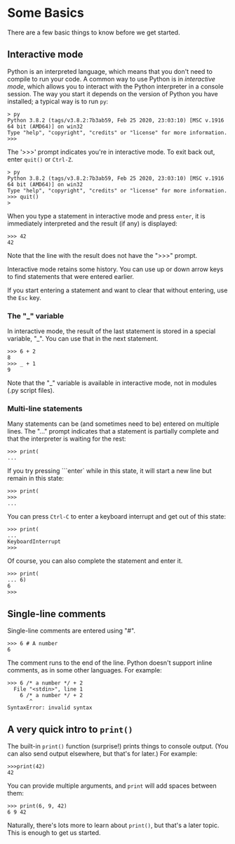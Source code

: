 # Some Basics

There are a few basic things to know before we get started.

## Interactive mode

Python is an interpreted language, which means that you don't need to compile to run your code. A common way to use Python is in _interactive mode_, which allows you to interact with the Python interpreter in a console session. The way you start it depends on the version of Python you have installed; a typical way is to run ```py```:

```foo
> py
Python 3.8.2 (tags/v3.8.2:7b3ab59, Feb 25 2020, 23:03:10) [MSC v.1916 64 bit (AMD64)] on win32
Type "help", "copyright", "credits" or "license" for more information.
>>>
```

The '>>>' prompt indicates you're in interactive mode. To exit back out, enter ```quit()``` or ```Ctrl-Z```.

```foo
> py
Python 3.8.2 (tags/v3.8.2:7b3ab59, Feb 25 2020, 23:03:10) [MSC v.1916 64 bit (AMD64)] on win32
Type "help", "copyright", "credits" or "license" for more information.
>>> quit()
>
```

When you type a statement in interactive mode and press ```enter```, it is immediately interpreted and the result (if any) is displayed:

```foo
>>> 42
42
```

Note that the line with the result does not have the ">>>" prompt.

Interactive mode retains some history. You can use up or down arrow keys to find statements that were entered earlier.

If you start entering a statement and want to clear that without entering, use the ```Esc``` key.

### The "\_" variable

In interactive mode, the result of the last statement is stored in a special variable, "\_". You can use that in the next statement.

```foo
>>> 6 + 2
8
>>> _ + 1
9
```

Note that the "\_" variable is available in interactive mode, not in modules (.py script files).

### Multi-line statements

Many statements can be (and sometimes need to be) entered on multiple lines. The "..." prompt indicates that a statement is partially complete and that the interpreter is waiting for the rest:

```foo
>>> print(
...
```

If you try pressing ```enter` while in this state, it will start a new line but remain in this state:

```foo
>>> print(
>>>
...
```

You can press ```Ctrl-C``` to enter a keyboard interrupt and get out of this state:

```foo
>>> print(
...
KeyboardInterrupt
>>>
```

Of course, you can also complete the statement and enter it.

```foo
>>> print(
... 6)
6
>>>
```

## Single-line comments

Single-line comments are entered using "#".

```foo
>>> 6 # A number
6
```

The comment runs to the end of the line. Python doesn't support inline comments, as in some other languages. For example:

```foo
>>> 6 /* a number */ + 2
  File "<stdin>", line 1
    6 /* a number */ + 2
       ^
SyntaxError: invalid syntax
```

## A very quick intro to ```print()```

The built-in ```print()``` function (surprise!) prints things to console output. (You can also send output elsewhere, but that's for later.) For example:

```foo
>>>print(42)
42
```

You can provide multiple arguments, and ```print``` will add spaces between them:

```foo
>>> print(6, 9, 42)
6 9 42
```

Naturally, there's lots more to learn about ```print()```, but that's a later topic. This is enough to get us started.
